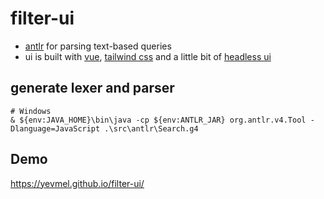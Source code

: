 # filter-ui

* [antlr](https://www.antlr.org/) for parsing text-based queries
* ui is built with [vue](https://cli.vuejs.org/), [tailwind css](https://tailwindcss.com/) and a little bit of [headless ui](https://headlessui.dev/vue)

## generate lexer and parser

    # Windows
    & ${env:JAVA_HOME}\bin\java -cp ${env:ANTLR_JAR} org.antlr.v4.Tool -Dlanguage=JavaScript .\src\antlr\Search.g4

## Demo

https://yevmel.github.io/filter-ui/
